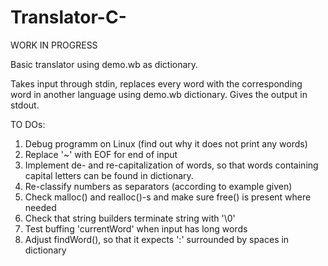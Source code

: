 # Translator-C-

WORK IN PROGRESS

Basic translator using demo.wb as dictionary. 

Takes input through stdin, replaces every word with the corresponding word in another language using demo.wb dictionary.
Gives the output in stdout.

TO DOs:
1. Debug programm on Linux (find out why it does not print any words)
2. Replace '~' with EOF for end of input
3. Implement de- and re-capitalization of words, so that words containing capital letters can be found in dictionary.
4. Re-classify numbers as separators (according to example given)
5. Check malloc() and realloc()-s and make sure free() is present where needed
6. Check that string builders terminate string with '\0'
7. Test buffing 'currentWord' when input has long words
8. Adjust findWord(), so that it expects ':' surrounded by spaces in dictionary 
